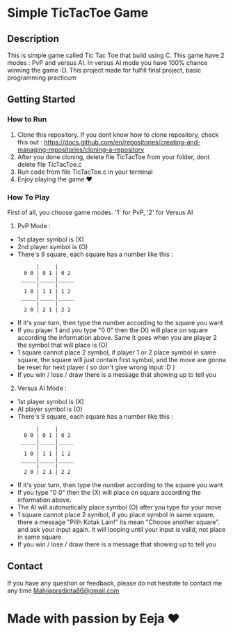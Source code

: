 # Simple TicTacToe Game

## Description

This is simple game called Tic Tac Toe that build using C. This game have 2 modes : PvP and versus AI. In versus AI mode you have 100% chance winning the game :D. This project made for fulfill final project, basic programming practicum

## Getting Started

### How to Run

1. Clone this repository. If you dont know how to clone repository, check this out :
   https://docs.github.com/en/repositories/creating-and-managing-repositories/cloning-a-repository
2. After you done cloning, delete file TicTacToe from your folder, dont delete file TicTacToe.c
3. Run code from file TicTacToe.c in your terminal
4. Enjoy playing the game ❤️

### How To Play

First of all, you choose game modes. '1' for PvP, '2' for Versus AI

1. PvP Mode :

- 1st player symbol is (X)
- 2nd player symbol is (O)
- There's 9 square, each square has a number like this :
  >
            |     |
        0 0 | 0 1 | 0 2
       _____|_____|_____
            |     |
        1 0 | 1 1 | 1 2
       _____|_____|_____
            |     |
        2 0 | 2 1 | 2 2
- If it's your turn, then type the number according to the square you want
- If you player 1 and you type "0 0" then the (X) will place on square according the information above. Same it goes when you are player 2 the symbol that will place is (O)
- 1 square cannot place 2 symbol, if player 1 or 2 place symbol in same square, the square will just contain first symbol, and the move are gonna be reset for next player ( so don't give wrong input :D )
- If you win / lose / draw there is a message that showing up to tell you

2. Versus AI Mode :

- 1st player symbol is (X)
- AI player symbol is (O)
- There's 9 square, each square has a number like this :
  >
            |     |
        0 0 | 0 1 | 0 2
       _____|_____|_____
            |     |
        1 0 | 1 1 | 1 2
       _____|_____|_____
            |     |
        2 0 | 2 1 | 2 2
- If it's your turn, then type the number according to the square you want
- If you type "0 0" then the (X) will place on square according the information above.
- The AI will automatically place symbol (O) after you type for your move
- 1 square cannot place 2 symbol, if you place symbol in same square, there a message "Pilih Kotak Lain!" its mean "Choose another square". and ask your input again. It will looping until your input is valid, not place in same square.
- If you win / lose / draw there is a message that showing up to tell you

## Contact

If you have any question or feedback, please do not hesitate to contact me any time 
Mahijapradipta86@gmail.com

# Made with passion by Eeja ❤️
